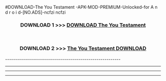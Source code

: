 #DOWNLOAD-The You Testament -APK-MOD-PREMIUM-Unlocked-for A n d r o i d-[NO.ADS]-ncfzi ncfzi 



<div align="center">

<h3>DOWNLOAD 1 >>> <a href="https://getmod2.web.app/?judul=The You Testament ">DOWNLOAD The You Testament </a></h3><br>

<h3>DOWNLOAD 2 >>> <a href="https://getmod2.web.app/?judul=The You Testament ">The You Testament  DOWNLOAD </a></h3>

</div>
----------------------------------------------------------

----------------------------------------------------------

----------------------------------------------------------

----------------------------------------------------------




